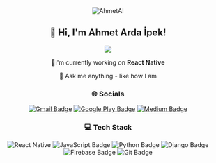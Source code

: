

<div align="center">
    <img align="center" alt="AhmetAI" src="https://capsule-render.vercel.app/api?type=waving&height=300&color=gradient&text=AhmetAI&section=header&reversal=false&textBg=false&fontAlign=50&rotate=0&fontAlignY=50&fontColor=ffffff&animation=twinkling&strokeWidth=1"/>
    <h2 align="center">👋 Hi, I'm Ahmet Arda İpek! </h2>
  
   ![](https://komarev.com/ghpvc/?username=AhmetAI)
    <p>
        🌱I'm currently working on <strong>React Native</strong>
    </p>
    <p>
        💬 Ask me anything - like how I am
    </p>
    <h3> 🌐 Socials </h3>
    
   [![Gmail Badge](https://img.shields.io/badge/Gmail-EA4335?logo=gmail&logoColor=fff&style=flat)](mailto:ahmet.ardaipekk@gmail.com)
   [![Google Play Badge](https://img.shields.io/badge/Google%20Play-414141?logo=googleplay&logoColor=fff&style=flat)](https://play.google.com/store/apps/developer?id=AhmetAI)
   [![Medium Badge](https://img.shields.io/badge/Medium-000?logo=medium&logoColor=fff&style=flat)](https://medium.com/@ahmet.ardaipekk)
   
   <h3> 💻 Tech Stack </h3>
   
   ![React Native](https://img.shields.io/badge/React_Native-%2320232a.svg?style=flat&logo=react&logoColor=%2361DAFB)
   ![JavaScript Badge](https://img.shields.io/badge/JavaScript-F7DF1E?logo=javascript&logoColor=000&style=flat)
   ![Python Badge](https://img.shields.io/badge/Python-3776AB?logo=python&logoColor=fff&style=flat)
   ![Django Badge](https://img.shields.io/badge/Django-092E20?logo=django&logoColor=fff&style=flat)
   ![Firebase Badge](https://img.shields.io/badge/Firebase-DD2C00?logo=firebase&logoColor=fff&style=flat)
   ![Git Badge](https://img.shields.io/badge/Git-F05032?logo=git&logoColor=fff&style=flat)

  
</div>
